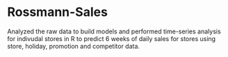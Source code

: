# Rossmann-Sales
Analyzed the raw data to build models and performed time-series analysis for indivudal stores in R 
to predict 6 weeks of daily sales for stores using store, holiday, promotion and competitor data.
